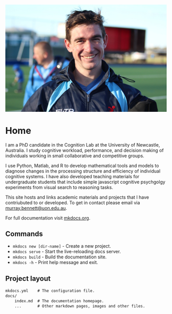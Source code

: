 ![alt text](img/Murray.jpg)

# **Home**

I am a PhD candidate in the Cognition Lab at the University of Newcastle, Australia. I study cognitive workload, performance, and decision making of individuals working in small collaborative and competitive groups. 

I use Python, Matlab, and R to develop mathematical tools and models to diagnose changes in the processing structure and efficiency of individual cognitive systems. I have also developed teaching materials for undergraduate students that include simple javascript cognitive psychgolgy experiments from visual search to reasoning tasks.

This site hosts and links academic materials and projects that I have contriubuted to or developed. To get in contact please email via murray.bennett@uon.edu.au.

For full documentation visit [mkdocs.org](https://www.mkdocs.org).

## Commands

* `mkdocs new [dir-name]` - Create a new project.
* `mkdocs serve` - Start the live-reloading docs server.
* `mkdocs build` - Build the documentation site.
* `mkdocs -h` - Print help message and exit.

## Project layout

    mkdocs.yml    # The configuration file.
    docs/
        index.md  # The documentation homepage.
        ...       # Other markdown pages, images and other files.
